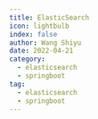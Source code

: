 ```yaml
---
title: ElasticSearch
icon: lightbulb
index: false
author: Wang Shiyu
date: 2022-04-21
category:
  - elasticsearch
  - springboot
tag:
  - elasticsearch
  - springboot
---
```




<Catalog />
